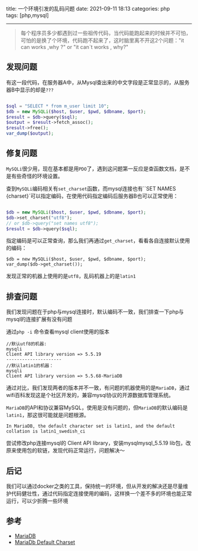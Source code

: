 title: 一个环境引发的乱码问题
date: 2021-09-11 18:13
categories: php  
tags:  [php,mysql]  

---

>  每个程序员多少都遇到过一些祖传代码，当代码能跑起来的时候并不可怕，可怕的是换了个环境，代码跑不起来了，这时脑里离不开这2个问题："it can works ,why ?"  or  "it can`t works , why?"

## 发现问题

有这一段代码，在服务器A中，从Mysql查出来的中文字段是正常显示的，从服务器B中显示的却是`???`

```php

$sql = "SELECT * from m_user limit 10";
$db = new MySQLi($host, $user, $pwd, $dbname, $port);
$result = $db->query($sql);
$output = $result->fetch_assoc();
$result->free();
var_dump($output);
```



## 修复问题

`MySQLi`很少用，现在基本都是用`PDO`了，遇到这问题第一反应是查函数文档，是不是有些奇怪的环境设置。

查到`MySQLi`编码相关有`set_charset`函数，而mysql连接也有``SET NAMES {charset}`可以指定编码，在使用代码指定编码后服务器B也可以正常使用：

```php

$db = new MySQLi($host, $user, $pwd, $dbname, $port);
$db->set_charset("utf8");
// or $db->query("set names utf8");
$result = $db->query($sql);

```

指定编码是可以正常查询，那么我们再通过`get_charset`，看看各自连接默认使用的编码：

```
$db = new MySQLi($host, $user, $pwd, $dbname, $port);
var_dump($db->get_charset());
```

发现正常的机器上使用的是`utf8`，乱码机器上的是`latin1`

## 排查问题

我们发现问题在于php与mysql连接时，默认编码不一致，我们排查一下php与mysql的连接扩展有没有问题

通过`php -i` 命令查看mysql client使用的版本

```
//默认utf8的机器:
mysqli
Client API library version => 5.5.19
---------------------
//默认latin1的机器：
mysqli
Client API library version => 5.5.68-MariaDB
```

通过对比，我们发现两者的版本并不一致，有问题的机器使用的是`MariaDB`，通过wifi百科发现这是个社区开发的，兼容mysql协议的开源数据库管理系统。

`MariaDB`的API和协议兼容MySQL，使用是没有问题的，但`MariaDB`的默认编码是`latin1`，那这很可能就是问题根源。

```
In MariaDB, the default character set is latin1, and the default collation is latin1_swedish_ci
```

尝试修改php连接mysql的 Client API library，安装mysqlmysql_5.5.19 lib包，改原来使用包的软链，发现代码正常运行，问题解决～

## 后记

我们可以通过docker之类的工具，保持统一的环境，但从开发的解决还是尽量维护代码健壮性，通过代码指定连接使用的编码，这样换一个差不多的环境也能正常运行，可以少折腾一些环境

## 参考

* [MariaDB](MariaDB)
* [MariaDb Default Charset](https://mariadb.com/kb/en/setting-character-sets-and-collations/)



